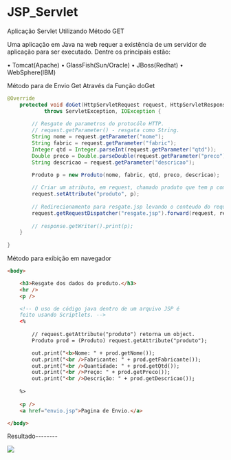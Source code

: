 JSP_Servlet
===========

Aplicação Servlet Utilizando Método GET

Uma aplicação em Java na web requer a existência de um servidor de aplicação para ser executado. Dentre os principais estão:

•	Tomcat(Apache)
•	GlassFish(Sun/Oracle)
•	JBoss(Redhat)
•	WebSphere(IBM)


Método para de Envio Get Através da Função doGet

```Java
@Override
	protected void doGet(HttpServletRequest request, HttpServletResponse response)
			throws ServletException, IOException {
		
		// Resgate de parametros do protocólo HTTP.
		// request.getParameter() - resgata como String.
		String nome = request.getParameter("nome");
		String fabric = request.getParameter("fabric");
		Integer qtd = Integer.parseInt(request.getParameter("qtd"));
		Double preco = Double.parseDouble(request.getParameter("preco"));
		String descricao = request.getParameter("descricao");

		Produto p = new Produto(nome, fabric, qtd, preco, descricao);
		
		// Criar um atributo, em request, chamado produto que tem p como conteudo.
		request.setAttribute("produto", p);
		
		// Redirecionamento para resgate.jsp levando o conteudo do request.
		request.getRequestDispatcher("resgate.jsp").forward(request, response);
		
		// response.getWriter().print(p);
	}
	
}

```

Método para exibição em navegador

```Html
<body>

	<h3>Resgate dos dados do produto.</h3>
	<hr />
	<p />

	<!-- O uso de código java dentro de um arquivo JSP é 
	feito usando Scriptlets. -->
	<%
		
		// request.getAttribute("produto") retorna um object.
		Produto prod = (Produto) request.getAttribute("produto");

		out.print("<b>Nome: " + prod.getNome());
		out.print("<br />Fabricante: " + prod.getFabricante());
		out.print("<br />Quantidade: " + prod.getQtd());
		out.print("<br />Preço: " + prod.getPreco());
		out.print("<br />Descrição: " + prod.getDescricao());
		
	%>
	
	<p />
	<a href="envio.jsp">Pagina de Envio.</a>

</body>

```

Resultado--------

![](http://marcosjunior.hol.es/git/img/servlet_1.0_tela.png)
